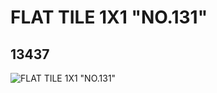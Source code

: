 # FLAT TILE 1X1 "NO.131"
## 13437
![FLAT TILE 1X1 "NO.131"](https://lc-www-live-s.legocdn.com/media/bricks/5/2/6029813.jpg)